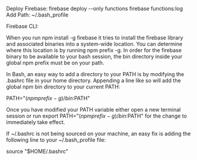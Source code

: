 Deploy Firebase:
firebase deploy --only functions
firebase functions:log
Add Path:
~/.bash_profile

Firebase CLI:

When you run npm install -g firebase it tries to install the firebase library and associated binaries into a system-wide location. You can determine where this location is by running npm prefix -g. In order for the firebase binary to be available to your bash session, the bin directory inside your global npm prefix must be on your path.

In Bash, an easy way to add a directory to your PATH is by modifying the .bashrc file in your home directory. Appending a line like so will add the global npm bin directory to your current PATH:

PATH="$(npm prefix -g)/bin:$PATH"

Once you have modified your PATH variable either open a new terminal session or run export PATH="$(npm prefix -g)/bin:$PATH" for the change to immediately take effect.

If ~/.bashrc is not being sourced on your machine, an easy fix is adding the following line to your ~/.bash_profile file:

source "$HOME/.bashrc"
